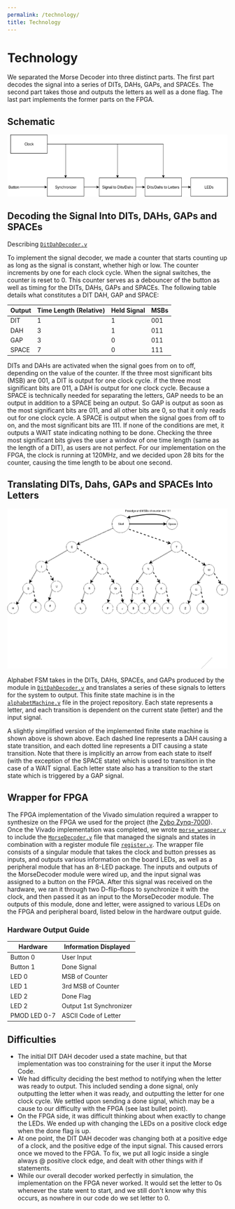 ```yaml
---
permalink: /technology/
title: Technology
---
```


# Technology

We separated the Morse Decoder into three distinct parts. The first part decodes the signal into a series of DITs, DAHs, GAPs, and SPACEs. The second part takes those and outputs the letters as well as a done flag. The last part implements the former parts on the FPGA.

## Schematic

![Image](Images/OverallSchematic.png)

## Decoding the Signal Into DITs, DAHs, GAPs and SPACEs
Describing [`DitDahDecoder.v`](https://github.com/MarkG98/MorseCodeTranslator/blob/master/DitDahDecoder.v)

To implement the signal decoder, we made a counter that starts counting up as long as the signal is constant, whether high or low. The counter increments by one for each clock cycle. When the signal switches, the counter is reset to 0. This counter serves as a debouncer of the button as well as timing for the DITs, DAHs, GAPs and SPACEs. The following table details what constitutes a DIT DAH, GAP and SPACE:

| Output |  Time Length (Relative) | Held Signal  | MSBs |
|--------|-------------------------|--------------|------|
| DIT    |         1               |      1       | 001  |
| DAH    |         3               |      1       | 011  |
| GAP    |         3               |      0       | 011  |
| SPACE  |         7               |      0       | 111  |

DITs and DAHs are activated when the signal goes from on to off, depending on the value of the counter. If the three most significant bits (MSB) are 001, a DIT is output for one clock cycle. if the three most significant bits are 011, a DAH is output for one clock cycle. Because a SPACE is technically needed for separating the letters, GAP needs to be an output in addition to a SPACE being an output. So GAP is output as soon as the most significant bits are 011, and all other bits are 0, so that it only reads out for one clock cycle. A SPACE is output when the signal goes from off to on, and the most significant bits are 111. If none of the conditions are met, it outputs a WAIT state indicating nothing to be done. Checking the three most significant bits gives the user a window of one time length (same as the length of a DIT), as users are not perfect. For our implementation on the FPGA, the clock is running at 120MHz, and we decided upon 28 bits for the counter, causing the time length to be about one second.

## Translating DITs, Dahs, GAPs and SPACEs Into Letters

![Image](Images/ALPHAFSM.png)

Alphabet FSM takes in the DITs, DAHs, SPACEs, and GAPs produced by the module in [`DitDahDecoder.v`]((https://github.com/MarkG98/MorseCodeTranslator/blob/master/DitDahDecoder.v)) and translates a series of these signals to letters for the system to output. This finite state machine is in the [`alphabetMachine.v`](https://github.com/MarkG98/MorseCodeTranslator/blob/master/alphabetMachine.v) file in the project repository. Each state represents a letter, and each transition is dependent on the current state (letter) and the input signal.

A slightly simplified version of the implemented finite state machine is shown above is shown above. Each dashed line represents a DAH causing a state transition, and each dotted line represents a DIT causing a state transition. Note that there is implicitly an arrow from each state to itself (with the exception of the SPACE state) which is used to transition in the case of a WAIT signal. Each letter state also has a transition to the start state which is triggered by a GAP signal.

## Wrapper for FPGA

The FPGA implementation of the Vivado simulation required a wrapper to synthesize on the FPGA we used for the project (the [Zybo Zynq-7000](https://reference.digilentinc.com/reference/programmable-logic/zybo/start)). Once the Vivado implementation was completed, we wrote [`morse_wrapper.v`](https://github.com/MarkG98/MorseCodeTranslator/blob/master/morse_wrapper.v) to include the [`MorseDecoder.v`](https://github.com/MarkG98/MorseCodeTranslator/blob/master/MorseDecoder.v) file that managed the signals and states in combination with a register module file [`register.v`](https://github.com/MarkG98/MorseCodeTranslator/blob/master/register.v). The wrapper file consists of a singular module that takes the clock and button presses as inputs, and outputs various information on the board LEDs, as well as a peripheral module that has an 8-LED package. The inputs and outputs of the MorseDecoder module were wired up, and the input signal was assigned to a button on the FPGA. After this signal was received on the hardware, we ran it through two D-flip-flops to synchronize it with the clock, and then passed it as an input to the MorseDecoder module. The outputs of this module, done and letter, were assigned to various LEDs on the FPGA and peripheral board, listed below in the hardware output guide.

### Hardware Output Guide

|   Hardware   |  Information Displayed  |
|--------------|-------------------------|
| Button 0     |        User Input       |
| Button 1     |        Done Signal      |
| LED 0        |      MSB of Counter     |
| LED 1        |    3rd MSB of Counter   |
| LED 2        |        Done Flag        |
| LED 2        | Output 1st Synchronizer |
| PMOD LED 0-7 |   ASCII Code of Letter  |

## Difficulties

* The initial DIT DAH decoder used a state machine, but that implementation was too constraining for the user it input the Morse Code.
* We had difficulty deciding the best method to notifying when the letter was ready to output. This included sending a done signal, only outputting the letter when it was ready, and outputting the letter for one clock cycle. We settled upon sending a done signal, which may be a cause to our difficulty with the FPGA (see last bullet point).
* On the FPGA side, it was difficult thinking about when exactly to change the LEDs. We ended up with changing the LEDs on a positive clock edge when the done flag is up.
* At one point, the DIT DAH decoder was changing both at a positive edge of a clock, and the positive edge of the input signal. This caused errors once we moved to the FPGA. To fix, we put all logic inside a single always @ positive clock edge, and dealt with other things with if statements.
* While our overall decoder worked perfectly in simulation, the implementation on the FPGA never worked. It would set the letter to 0s whenever the state went to start, and we still don't know why this occurs, as nowhere in our code do we set letter to 0.
